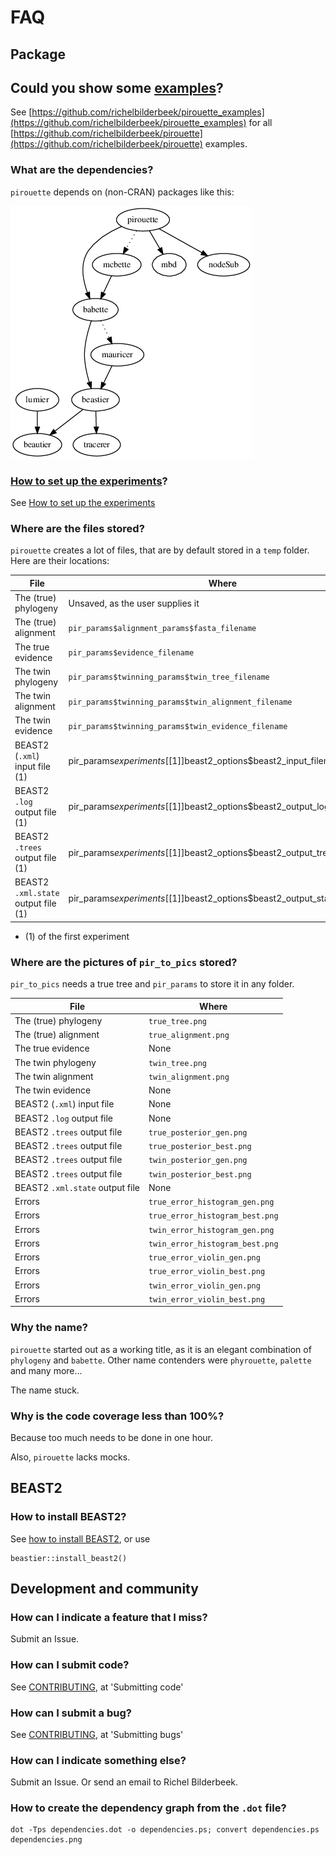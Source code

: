 # FAQ

## Package

## Could you show some [examples](https://github.com/richelbilderbeek/pirouette_examples)?

See [https://github.com/richelbilderbeek/pirouette_examples](https://github.com/richelbilderbeek/pirouette_examples)
for all [https://github.com/richelbilderbeek/pirouette](https://github.com/richelbilderbeek/pirouette)
examples.

### What are the dependencies?

`pirouette` depends on (non-CRAN) packages like this:

![pirouette dependencies](dependencies.png)

### [How to set up the experiments](how_to_set_up_experiments.md)?

See [How to set up the experiments](how_to_set_up_experiments.md)

### Where are the files stored?

`pirouette` creates a lot of files, that are by default stored
in a `temp` folder. Here are their locations:

File                               |Where
-----------------------------------|-----------------------------------------------------------------------
The (true) phylogeny               |Unsaved, as the user supplies it
The (true) alignment               |`pir_params$alignment_params$fasta_filename`
The true evidence                  |`pir_params$evidence_filename`
The twin phylogeny                 |`pir_params$twinning_params$twin_tree_filename`
The twin alignment                 |`pir_params$twinning_params$twin_alignment_filename`
The twin evidence                  |`pir_params$twinning_params$twin_evidence_filename`
BEAST2 (`.xml`) input file (1)     |pir_params$experiments[[1]]$beast2_options$beast2_input_filename
BEAST2 `.log` output file (1)      |pir_params$experiments[[1]]$beast2_options$beast2_output_log_filename
BEAST2 `.trees` output file (1)    |pir_params$experiments[[1]]$beast2_options$beast2_output_trees_filename
BEAST2 `.xml.state` output file (1)|pir_params$experiments[[1]]$beast2_options$beast2_output_state_filename

 * (1) of the first experiment

### Where are the pictures of `pir_to_pics` stored?

`pir_to_pics` needs a true tree and `pir_params` 
to store it in any folder.

File                               |Where
-----------------------------------|-----------------------------------------------------------------------
The (true) phylogeny               |`true_tree.png`
The (true) alignment               |`true_alignment.png`
The true evidence                  |None
The twin phylogeny                 |`twin_tree.png`
The twin alignment                 |`twin_alignment.png`
The twin evidence                  |None
BEAST2 (`.xml`) input file         |None
BEAST2 `.log` output file          |None
BEAST2 `.trees` output file        |`true_posterior_gen.png`
BEAST2 `.trees` output file        |`true_posterior_best.png`
BEAST2 `.trees` output file        |`twin_posterior_gen.png`
BEAST2 `.trees` output file        |`twin_posterior_best.png`
BEAST2 `.xml.state` output file    |None
Errors                             |`true_error_histogram_gen.png`
Errors                             |`true_error_histogram_best.png`
Errors                             |`twin_error_histogram_gen.png`
Errors                             |`twin_error_histogram_best.png`
Errors                             |`true_error_violin_gen.png`
Errors                             |`true_error_violin_best.png`
Errors                             |`twin_error_violin_gen.png`
Errors                             |`twin_error_violin_best.png`

### Why the name?

`pirouette` started out as a working title, as it is an elegant
combination of `phylogeny` and `babette`. Other name contenders 
were `phyrouette`, `palette` and many more...

The name stuck.

### Why is the code coverage less than 100%?

Because too much needs to be done in one hour.

Also, `pirouette` lacks mocks. 

## BEAST2

### How to install BEAST2?

See [how to install BEAST2](https://github.com/ropensci/beastier/blob/master/doc/install.md#install-beast2),
or use

```{r}
beastier::install_beast2()
```

## Development and community

### How can I indicate a feature that I miss?

Submit an Issue.

### How can I submit code?

See [CONTRIBUTING](../CONTRIBUTING.md), at 'Submitting code'

### How can I submit a bug?

See [CONTRIBUTING](../CONTRIBUTING.md), at 'Submitting bugs' 

### How can I indicate something else?

Submit an Issue. Or send an email to Richel Bilderbeek.

### How to create the dependency graph from the `.dot` file?

```
dot -Tps dependencies.dot -o dependencies.ps; convert dependencies.ps dependencies.png
```

